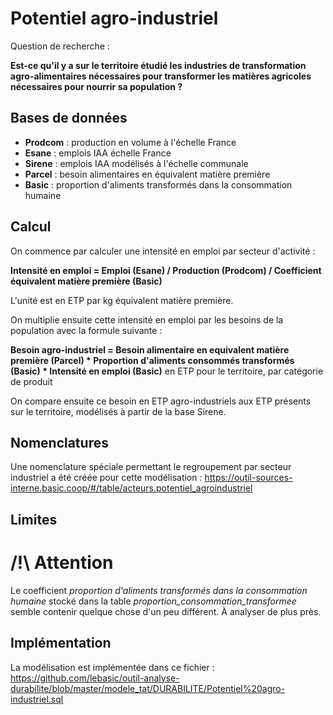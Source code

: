 # Potentiel agro-industriel

Question de recherche :

**Est-ce qu'il y a sur le territoire étudié les industries de transformation agro-alimentaires nécessaires pour transformer les matières agricoles nécessaires pour nourrir sa population ?**

## Bases de données
- **Prodcom** : production en volume à l'échelle France
- **Esane** : emplois IAA échelle France
- **Sirene** : emplois IAA modélisés à l'échelle communale
- **Parcel** : besoin alimentaires en équivalent matière première
- **Basic** : proportion d'aliments transformés dans la consommation humaine


## Calcul
On commence par calculer une intensité en emploi par secteur d'activité :

**Intensité en emploi = Emploi (Esane) / Production (Prodcom) / Coefficient équivalent matière première (Basic)**

L'unité est en ETP par kg équivalent matière première.

On multiplie ensuite cette intensité en emploi par les besoins de la population avec la formule suivante :

**Besoin agro-industriel = Besoin alimentaire en equivalent matière première (Parcel) * Proportion d'aliments consommés transformés (Basic) * Intensité en emploi (Basic)** en ETP pour le territoire, par catégorie de produit

On compare ensuite ce besoin en ETP agro-industriels aux ETP présents sur le territoire, modélisés à partir de la base Sirene.

## Nomenclatures
Une nomenclature spéciale permettant le regroupement par secteur industriel a été créée pour cette modélisation : https://outil-sources-interne.basic.coop/#/table/acteurs.potentiel_agroindustriel

## Limites
# /!\ Attention
Le coefficient *proportion d'aliments transformés dans la consommation humaine* stocké dans la table *proportion_consommation_transformee* semble contenir quelque chose d'un peu différent. À analyser de plus près.

## Implémentation
La modélisation est implémentée dans ce fichier : https://github.com/lebasic/outil-analyse-durabilite/blob/master/modele_tat/DURABILITE/Potentiel%20agro-industriel.sql